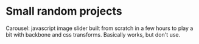 Small random projects
=======

Carousel: javascript image slider built from scratch in a few hours to play a bit with backbone and css transforms. Basically works, but don't use. 
